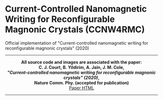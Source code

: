 # Current-Controlled Nanomagnetic Writing for Reconfigurable Magnonic Crystals (CCNW4RMC)
Official implementation of "Current-controlled nanomagnetic writing for reconfigurable magnonic crystals" (2020)

----

<p align="center">
<b>All source code and images are associated with the paper: <br />
C. J. Court, B. Yildirim, A. Jain, J. M. Cole,<br />
<i>"Current-controlled nanomagnetic writing for reconfigurable magnonic crystals" (2020)</i>,<br />
Nature Comm. Phy. (accepted for publication)</b><br />
<a href="https://www.nature.com/articles/s42005-020-00487-y">Paper HTML</a>
</p>

----


